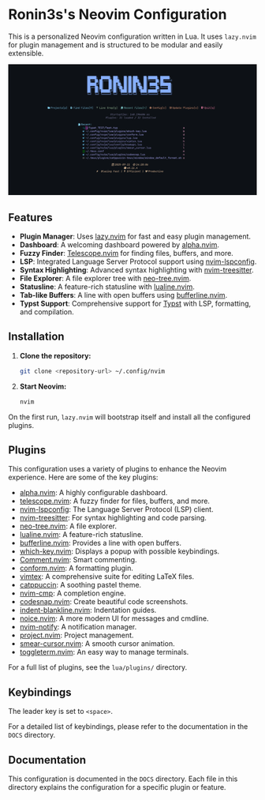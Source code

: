 # Ronin3s's Neovim Configuration

This is a personalized Neovim configuration written in Lua. It uses `lazy.nvim` for plugin management and is structured to be modular and easily extensible.

![Dashboard](DOCS/image/nvim_Dash_image_showCase.png)

## Features

*   **Plugin Manager**: Uses [lazy.nvim](https://github.com/folke/lazy.nvim) for fast and easy plugin management.
*   **Dashboard**: A welcoming dashboard powered by [alpha.nvim](https://github.com/goolord/alpha-nvim).
*   **Fuzzy Finder**: [Telescope.nvim](https://github.com/nvim-telescope/telescope.nvim) for finding files, buffers, and more.
*   **LSP**: Integrated Language Server Protocol support using [nvim-lspconfig](https://github.com/neovim/nvim-lspconfig).
*   **Syntax Highlighting**: Advanced syntax highlighting with [nvim-treesitter](https://github.com/nvim-treesitter/nvim-treesitter).
*   **File Explorer**: A file explorer tree with [neo-tree.nvim](https://github.com/nvim-neo-tree/neo-tree.nvim).
*   **Statusline**: A feature-rich statusline with [lualine.nvim](https://github.com/nvim-lualine/lualine.nvim).
*   **Tab-like Buffers**: A line with open buffers using [bufferline.nvim](https://github.com/akinsho/bufferline.nvim).
*   **Typst Support**: Comprehensive support for [Typst](https://typst.app/) with LSP, formatting, and compilation.

## Installation

1.  **Clone the repository:**

    ```bash
    git clone <repository-url> ~/.config/nvim
    ```

2.  **Start Neovim:**

    ```bash
    nvim
    ```

On the first run, `lazy.nvim` will bootstrap itself and install all the configured plugins.

## Plugins

This configuration uses a variety of plugins to enhance the Neovim experience. Here are some of the key plugins:

*   [alpha.nvim](https://github.com/goolord/alpha-nvim): A highly configurable dashboard.
*   [telescope.nvim](https://github.com/nvim-telescope/telescope.nvim): A fuzzy finder for files, buffers, and more.
*   [nvim-lspconfig](https://github.com/neovim/nvim-lspconfig): The Language Server Protocol (LSP) client.
*   [nvim-treesitter](https://github.com/nvim-treesitter/nvim-treesitter): For syntax highlighting and code parsing.
*   [neo-tree.nvim](https://github.com/nvim-neo-tree/neo-tree.nvim): A file explorer.
*   [lualine.nvim](https://github.com/nvim-lualine/lualine.nvim): A feature-rich statusline.
*   [bufferline.nvim](https://github.com/akinsho/bufferline.nvim): Provides a line with open buffers.
*   [which-key.nvim](https://github.com/folke/which-key.nvim): Displays a popup with possible keybindings.
*   [Comment.nvim](https://github.com/numToStr/Comment.nvim): Smart commenting.
*   [conform.nvim](https://github.com/stevearc/conform.nvim): A formatting plugin.
*   [vimtex](https://github.com/lervag/vimtex): A comprehensive suite for editing LaTeX files.
*   [catppuccin](https://github.com/catppuccin/nvim): A soothing pastel theme.
*   [nvim-cmp](https://github.com/hrsh7th/nvim-cmp): A completion engine.
*   [codesnap.nvim](https://github.com/mistricky/codesnap.nvim): Create beautiful code screenshots.
*   [indent-blankline.nvim](https://github.com/lukas-reineke/indent-blankline.nvim): Indentation guides.
*   [noice.nvim](https://github.com/folke/noice.nvim): A more modern UI for messages and cmdline.
*   [nvim-notify](https://github.com/rcarriga/nvim-notify): A notification manager.
*   [project.nvim](https://github.com/ahmedkhalf/project.nvim): Project management.
*   [smear-cursor.nvim](https://github.com/sphamba/smear-cursor.nvim): A smooth cursor animation.
*   [toggleterm.nvim](https://github.com/akinsho/toggleterm.nvim): An easy way to manage terminals.

For a full list of plugins, see the `lua/plugins/` directory.

## Keybindings

The leader key is set to `<space>`.

For a detailed list of keybindings, please refer to the documentation in the `DOCS` directory.

## Documentation

This configuration is documented in the `DOCS` directory. Each file in this directory explains the configuration for a specific plugin or feature.
